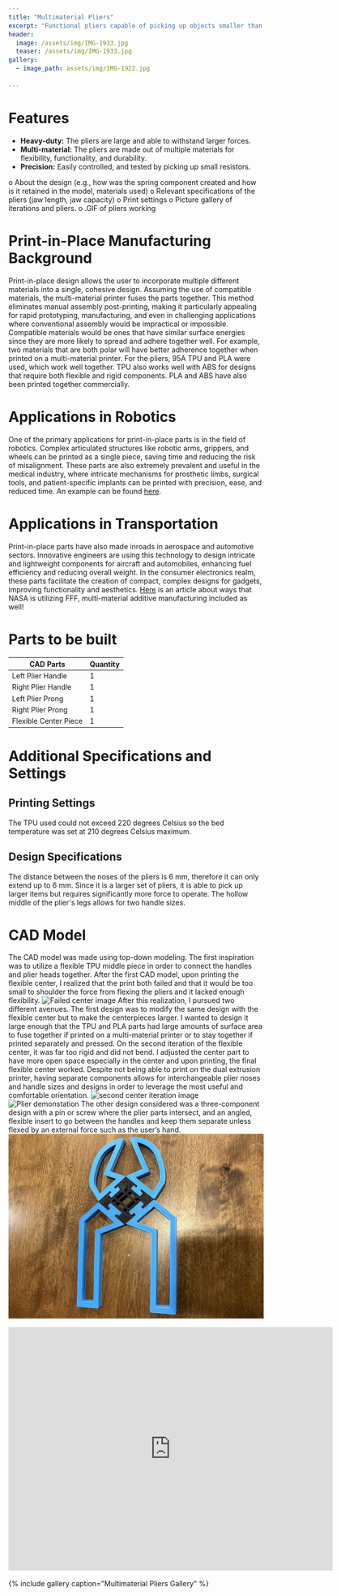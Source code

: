 ```yaml
---
title: "Multimaterial Pliers"
excerpt: "Functional pliers capable of picking up objects smaller than 6 mm"
header:
  image: /assets/img/IMG-1933.jpg
  teaser: /assets/img/IMG-1933.jpg
gallery:
  - image_path: assets/img/IMG-1922.jpg

---
```


# Features

* **Heavy-duty:** The pliers are large and able to withstand larger forces. 
* **Multi-material:** The pliers are made out of multiple materials for flexibility, functionality, and durability.
* **Precision:** Easily controlled, and tested by picking up small resistors. 

o About the design (e.g., how was the spring component created and how is it
retained in the model, materials used)
o Relevant specifications of the pliers (jaw length, jaw capacity)
o Print settings
o Picture gallery of iterations and pliers.
o .GIF of pliers working 

# Print-in-Place Manufacturing Background
Print-in-place design allows the user to incorporate multiple different materials into a single, cohesive design. Assuming the use of compatible materials, the multi-material printer fuses the parts together. This method eliminates manual assembly post-printing, making it particularly appealing for rapid prototyping, manufacturing, and even in challenging applications where conventional assembly would be impractical or impossible. Compatible materials would be ones that have similar surface energies since they are more likely to spread and adhere together well. For example, two materials that are both polar will have better adherence together when printed on a multi-material printer. For the pliers, 95A TPU and PLA were used, which work well together. TPU also works well with ABS for designs that require both flexible and rigid components. PLA and ABS have also been printed together commercially. 

# Applications in Robotics
One of the primary applications for print-in-place parts is in the field of robotics. Complex articulated structures like robotic arms, grippers, and wheels can be printed as a single piece, saving time and reducing the risk of misalignment. These parts are also extremely prevalent and useful in the medical industry, where intricate mechanisms for prosthetic limbs, surgical tools, and patient-specific implants can be printed with precision, ease, and reduced time. An example can be found [here](https://ieeexplore.ieee.org/abstract/document/9068247).

# Applications in Transportation
Print-in-place parts have also made inroads in aerospace and automotive sectors. Innovative engineers are using this technology to design intricate and lightweight components for aircraft and automobiles, enhancing fuel efficiency and reducing overall weight. In the consumer electronics realm, these parts facilitate the creation of compact, complex designs for gadgets, improving functionality and aesthetics. [Here](https://www.techbriefs.com/component/content/article/tb/stories/blog/35871) is an article about ways that NASA is utilizing FFF, multi-material additive manufacturing included as well!

# Parts to be built

| CAD Parts  | Quantity  | 
| ------------- | ------------- | 
| Left Plier Handle  | 1  | 
| Right Plier Handle | 1  | 
| Left Plier Prong  | 1  | 
| Right Plier Prong  | 1  | 
| Flexible Center Piece   | 1  | 

# Additional Specifications and Settings
## Printing Settings
The TPU used could not exceed 220 degrees Celsius so the bed temperature was set at 210 degrees Celsius maximum. 
## Design Specifications
The distance between the noses of the pliers is 6 mm, therefore it can only extend up to 6 mm. Since it is a larger set of pliers, it is able to pick up larger items but requires significantly more force to operate. The hollow middle of the plier's legs allows for two handle sizes.

# CAD Model
The CAD model was made using top-down modeling. The first inspiration was to utilize a flexible TPU middle piece in order to connect the handles and plier heads together. After the first CAD model, upon printing the flexible center, I realized that the print both failed and that it would be too small to shoulder the force from flexing the pliers and it lacked enough flexibility. 
![Failed center image](https://upload.wikimedia.org/wikipedia/commons/6/6f/Einstein-formal_portrait-35.jpg)
After this realization, I pursued two different avenues. The first design was to modify the same design with the flexible center but to make the centerpieces larger. I wanted to design it large enough that the TPU and PLA parts had large amounts of surface area to fuse together if printed on a multi-material printer or to stay together if printed separately and pressed. On the second iteration of the flexible center, it was far too rigid and did not bend. I adjusted the center part to have more open space especially in the center and upon printing, the final flexible center worked. Despite not being able to print on the dual extrusion printer, having separate components allows for interchangeable plier noses and handle sizes and designs in order to leverage the most useful and comfortable orientation. 
![second center iteration image](https://upload.wikimedia.org/wikipedia/commons/6/6f/Einstein-formal_portrait-35.jpg)
![Plier demonstation](https://media.giphy.com/media/vFKqnCdLPNOKc/giphy.gif)
The other design considered was a three-component design with a pin or screw where the plier parts intersect, and an angled, flexible insert to go between the handles and keep them separate unless flexed by an external force such as the user’s hand. 
![second iteration image](/assets/img/IMG-1933.jpg)

<iframe src="https://vanderbilt643.autodesk360.com/shares/public/SH512d4QTec90decfa6e382be1ad815d3c5d?mode=embed" width="640" height="480" allowfullscreen="true" webkitallowfullscreen="true" mozallowfullscreen="true"  frameborder="0"></iframe>


{% include gallery caption="Multimaterial Pliers Gallery" %}
